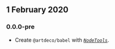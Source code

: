 ## 1 February 2020

### 0.0.0-pre

- Create `@artdeco/babel` with _[`NodeTools`](https://art-deco.github.io/nodetools)_.